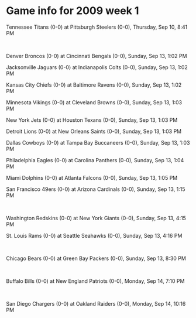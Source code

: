 # Game info for 2009 week 1

Tennessee Titans (0-0) at Pittsburgh Steelers (0-0), Thursday, Sep 10, 8:41 PM


<br/>

Denver Broncos (0-0) at Cincinnati Bengals (0-0), Sunday, Sep 13, 1:02 PM

Jacksonville Jaguars (0-0) at Indianapolis Colts (0-0), Sunday, Sep 13, 1:02 PM

Kansas City Chiefs (0-0) at Baltimore Ravens (0-0), Sunday, Sep 13, 1:02 PM

Minnesota Vikings (0-0) at Cleveland Browns (0-0), Sunday, Sep 13, 1:03 PM

New York Jets (0-0) at Houston Texans (0-0), Sunday, Sep 13, 1:03 PM

Detroit Lions (0-0) at New Orleans Saints (0-0), Sunday, Sep 13, 1:03 PM

Dallas Cowboys (0-0) at Tampa Bay Buccaneers (0-0), Sunday, Sep 13, 1:03 PM

Philadelphia Eagles (0-0) at Carolina Panthers (0-0), Sunday, Sep 13, 1:04 PM

Miami Dolphins (0-0) at Atlanta Falcons (0-0), Sunday, Sep 13, 1:05 PM

San Francisco 49ers (0-0) at Arizona Cardinals (0-0), Sunday, Sep 13, 1:15 PM


<br/>

Washington Redskins (0-0) at New York Giants (0-0), Sunday, Sep 13, 4:15 PM

St. Louis Rams (0-0) at Seattle Seahawks (0-0), Sunday, Sep 13, 4:16 PM


<br/>

Chicago Bears (0-0) at Green Bay Packers (0-0), Sunday, Sep 13, 8:30 PM


<br/>

Buffalo Bills (0-0) at New England Patriots (0-0), Monday, Sep 14, 7:10 PM


<br/>

San Diego Chargers (0-0) at Oakland Raiders (0-0), Monday, Sep 14, 10:16 PM

